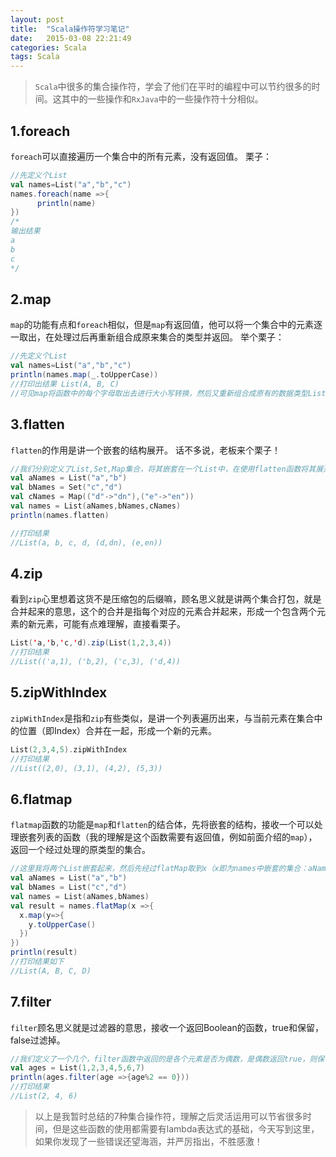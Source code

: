 ```yaml
---
layout: post
title:  "Scala操作符学习笔记"
date:   2015-03-08 22:21:49
categories: Scala
tags: Scala
---
```

> `Scala`中很多的集合操作符，学会了他们在平时的编程中可以节约很多的时间。这其中的一些操作和`RxJava`中的一些操作符十分相似。

## 1.foreach
`foreach`可以直接遍历一个集合中的所有元素，没有返回值。
栗子：
```scala
//先定义个List
val names=List("a","b","c")
names.foreach(name =>{
      println(name)
})
/*
输出结果
a
b
c
*/
```

## 2.map
`map`的功能有点和`foreach`相似，但是`map`有返回值，他可以将一个集合中的元素逐一取出，在处理过后再重新组合成原来集合的类型并返回。
举个栗子：
```scala
//先定义个List
val names=List("a","b","c")
println(names.map(_.toUpperCase))
//打印出结果 List(A, B, C)
//可见map将函数中的每个字母取出去进行大小写转换，然后又重新组合成原有的数据类型List集合并返回。
```

## 3.flatten

`flatten`的作用是讲一个嵌套的结构展开。
话不多说，老板来个栗子！
```scala
//我们分别定义了List,Set,Map集合，将其嵌套在一个List中，在使用flatten函数将其展开
val aNames = List("a","b")
val bNames = Set("c","d")
val cNames = Map(("d"->"dn"),("e"->"en"))
val names = List(aNames,bNames,cNames)
println(names.flatten)

//打印结果
//List(a, b, c, d, (d,dn), (e,en))
```

## 4.zip
看到`zip`心里想着这货不是压缩包的后缀嘛，顾名思义就是讲两个集合打包，就是合并起来的意思，这个的合并是指每个对应的元素合并起来，形成一个包含两个元素的新元素，可能有点难理解，直接看栗子。
```scala
List('a,'b,'c,'d).zip(List(1,2,3,4))
//打印结果
//List(('a,1), ('b,2), ('c,3), ('d,4))
```

## 5.zipWithIndex
`zipWithIndex`是指和`zip`有些类似，是讲一个列表遍历出来，与当前元素在集合中的位置（即Index）合并在一起，形成一个新的元素。
```scala
List(2,3,4,5).zipWithIndex
//打印结果
//List((2,0), (3,1), (4,2), (5,3))
```

## 6.flatmap
`flatmap`函数的功能是`map`和`flatten`的结合体，先将嵌套的结构，接收一个可以处理嵌套列表的函数（我的理解是这个函数需要有返回值，例如前面介绍的`map`），返回一个经过处理的原类型的集合。
```scala
//这里我将两个List嵌套起来，然后先经过flatMap取到x（x即为names中嵌套的集合：aNames和bNames），然后经过map函数，遍历拿到的x集合，将其转换为大写字母，返回给flatMap函数，进行合并。
val aNames = List("a","b")
val bNames = List("c","d")
val names = List(aNames,bNames)
val result = names.flatMap(x =>{
  x.map(y=>{
    y.toUpperCase()
  })
})
println(result)
//打印结果如下
//List(A, B, C, D)
```
## 7.filter
`filter`顾名思义就是过滤器的意思，接收一个返回Boolean的函数，true和保留，false过滤掉。
```scala
//我们定义了一个几个，filter函数中返回的是各个元素是否为偶数，是偶数返回true，则保留，反之过滤。
val ages = List(1,2,3,4,5,6,7)
println(ages.filter(age =>{age%2 == 0}))
//打印结果
//List(2, 4, 6)
```


> 以上是我暂时总结的7种集合操作符，理解之后灵活运用可以节省很多时间，但是这些函数的使用都需要有lambda表达式的基础，今天写到这里，如果你发现了一些错误还望海涵，并严厉指出，不胜感激！
